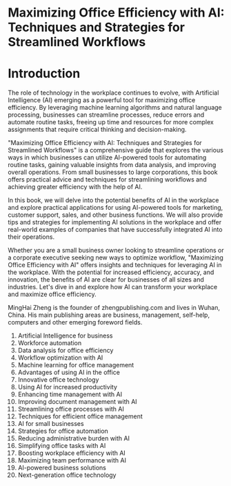 # Maximizing Office Efficiency with AI: Techniques and Strategies for Streamlined Workflows

# Introduction

The role of technology in the workplace continues to evolve, with Artificial Intelligence (AI) emerging as a powerful tool for maximizing office efficiency. By leveraging machine learning algorithms and natural language processing, businesses can streamline processes, reduce errors and automate routine tasks, freeing up time and resources for more complex assignments that require critical thinking and decision-making.

"Maximizing Office Efficiency with AI: Techniques and Strategies for Streamlined Workflows" is a comprehensive guide that explores the various ways in which businesses can utilize AI-powered tools for automating routine tasks, gaining valuable insights from data analysis, and improving overall operations. From small businesses to large corporations, this book offers practical advice and techniques for streamlining workflows and achieving greater efficiency with the help of AI.

In this book, we will delve into the potential benefits of AI in the workplace and explore practical applications for using AI-powered tools for marketing, customer support, sales, and other business functions. We will also provide tips and strategies for implementing AI solutions in the workplace and offer real-world examples of companies that have successfully integrated AI into their operations.

Whether you are a small business owner looking to streamline operations or a corporate executive seeking new ways to optimize workflow, "Maximizing Office Efficiency with AI" offers insights and techniques for leveraging AI in the workplace. With the potential for increased efficiency, accuracy, and innovation, the benefits of AI are clear for businesses of all sizes and industries. Let's dive in and explore how AI can transform your workplace and maximize office efficiency.

MingHai Zheng is the founder of zhengpublishing.com and lives in Wuhan, China. His main publishing areas are business, management, self-help, computers and other emerging foreword fields.





1. Artificial Intelligence for business
2. Workforce automation
3. Data analysis for office efficiency
4. Workflow optimization with AI
5. Machine learning for office management
6. Advantages of using AI in the office
7. Innovative office technology
8. Using AI for increased productivity
9. Enhancing time management with AI
10. Improving document management with AI
11. Streamlining office processes with AI
12. Techniques for efficient office management
13. AI for small businesses
14. Strategies for office automation
15. Reducing administrative burden with AI
16. Simplifying office tasks with AI
17. Boosting workplace efficiency with AI
18. Maximizing team performance with AI
19. AI-powered business solutions
20. Next-generation office technology

